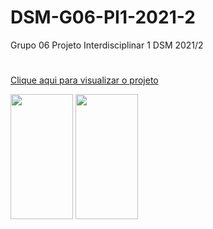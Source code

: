 # DSM-G06-PI1-2021-2
Grupo 06 Projeto Interdisciplinar 1 DSM 2021/2

#
<a href="https://zereis240620.github.io/PagePI/" title="projeto">Clique aqui para visualizar o projeto</a>
<p>
	<img width="100px"  height="200px" src="https://cdn.jsdelivr.net/gh/devicons/devicon/icons/html5/html5-original.svg" />
	<img width="100px"  height="200px" src="https://cdn.jsdelivr.net/gh/devicons/devicon/icons/css3/css3-original.svg" />
</p>